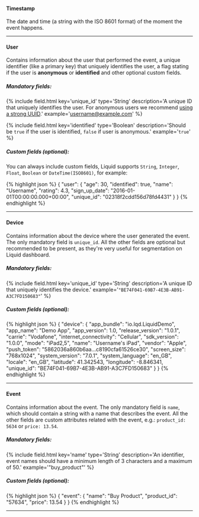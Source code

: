 
#### Timestamp

The date and time (a string with the ISO 8601 format) of the moment the event happens.

---

#### User

Contains information about the user that performed the event, a unique identifier (like a primary key) that uniquely identifies the user, a flag stating if the user is **anonymous** or **identified** and other optional custom fields.

##### Mandatory fields:

{% include field.html key='unique_id' type='String' description='A unique ID that uniquely identifies the user. For anonymous users we recommend [using a strong UUID](good-practices).' example='username@example.com' %}

{% include field.html key='identified' type='Boolean' description='Should be `true` if the user is identified, `false` if user is anonymous.' example='`true`' %}

##### Custom fields (optional):

You can always include custom fields, Liquid supports `String`, `Integer`, `Float`, `Boolean` or `DateTime(ISO8601)`, for example:

{% highlight json %}
{
  "user": {
    "age": 30,
    "identified": true,
    "name": "Username",
    "rating": 4.3,
    "sign_up_date": "2016-01-01T00:00:00.000+00:00",
    "unique_id": "02318f2cdd156d78fd4431"
  }
}
{% endhighlight %}

---

#### Device

Contains information about the device where the user generated the event. The only mandatory field is `unique_id`. All the other fields are optional but recommended to be present, as they're very useful for segmentation on Liquid dashboard.

##### Mandatory fields:

{% include field.html key='unique_id' type='String' description='A unique ID that uniquely identifies the device.' example='`"BE74F041-69B7-4E3B-AB91-A3C7FD150683"`' %}

##### Custom fields (optional):

{% highlight json %}
{
  "device": {
    "app_bundle": "io.lqd.LiquidDemo",
    "app_name": "Demo App",
    "app_version": 1.0,
    "release_version": "1.0.1",
    "carrie": "Vodafone",
    "internet_connectivity": "Cellular",
    "sdk_version": "1.0.0",
    "mode": "iPad2,5",
    "name": "Username's iPad",
    "vendor": "Apple",
    "push_token": "5862036a860b6aa...c8190cfa61526ce30",
    "screen_size": "768x1024",
    "system_version": "7.0.1",
    "system_language": "en_GB",
    "locale": "en_GB",
    "latitude": 41.342543,
    "longitude": -8.846341,
    "unique_id": "BE74F041-69B7-4E3B-AB91-A3C7FD150683"
  }
}
{% endhighlight %}

---

#### Event

Contains information about the event. The only mandatory field is `name`, which should contain a string with a name that describes the event. All the other fields are custom attributes related with the event, e.g.: `product_id: 5634` or `price: 13.54`.

##### Mandatory fields:

{% include field.html key='name' type='String' description='An identifier, event names should have a minimum length of 3 characters and a maximum of 50.' example='"buy_product"' %}

##### Custom fields (optional):

{% highlight json %}
{
  "event": {
    "name": "Buy Product",
    "product_id": "57634",
    "price": 13.54
  }
}
{% endhighlight %}

---
